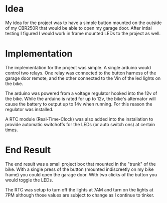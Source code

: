 # Idea

My idea for the project was to have a simple button mounted on the outside of my CBR250R that would be able to open my garage door. After intial testing I figured I would work in frame mounted LEDs to the project as well.


# Implementation

The implementation for the project was simple. A single arduino would control two relays. One relay was connected to the button harness of the garage door remote, and the other connected to the Vin of the led lights on the bike.

The arduino was powered from a voltage regulator hooked into the 12v of the bike. While the arduino is rated for up to 12v, the bike's alternator will cause the battery to output up to 14v when running. For this reason the regulator was installed.

A RTC module (Real-Time-Clock) was also added into the installation to provide automatic switchoffs for the LEDs (or auto switch ons) at certain times.

# End Result

The end result was a small project box that mounted in the "trunk" of the bike. With a single press of the button (mounted indiscreetly on my bike frame) you could open the garage door. With two clicks of the button you would toggle the LEDs.

The RTC was setup to turn off the lights at 7AM and turn on the lights at 7PM although those values are subject to change as I continue to tinker.
